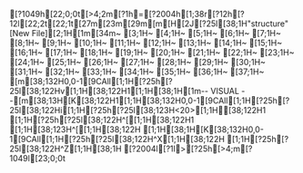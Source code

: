[?1049h[22;0;0t[>4;2m[?1h=[?2004h[1;38r[?12h[?12l[22;2t[22;1t[27m[23m[29m[m[H[2J[?25l[38;1H"structure" [New File][2;1H[1m[34m~                                                                                                                                                    [3;1H~                                                                                                                                                    [4;1H~                                                                                                                                                    [5;1H~                                                                                                                                                    [6;1H~                                                                                                                                                    [7;1H~                                                                                                                                                    [8;1H~                                                                                                                                                    [9;1H~                                                                                                                                                    [10;1H~                                                                                                                                                    [11;1H~                                                                                                                                                    [12;1H~                                                                                                                                                    [13;1H~                                                                                                                                                    [14;1H~                                                                                                                                                    [15;1H~                                                                                                                                                    [16;1H~                                                                                                                                                    [17;1H~                                                                                                                                                    [18;1H~                                                                                                                                                    [19;1H~                                                                                                                                                    [20;1H~                                                                                                                                                    [21;1H~                                                                                                                                                    [22;1H~                                                                                                                                                    [23;1H~                                                                                                                                                    [24;1H~                                                                                                                                                    [25;1H~                                                                                                                                                    [26;1H~                                                                                                                                                    [27;1H~                                                                                                                                                    [28;1H~                                                                                                                                                    [29;1H~                                                                                                                                                    [30;1H~                                                                                                                                                    [31;1H~                                                                                                                                                    [32;1H~                                                                                                                                                    [33;1H~                                                                                                                                                    [34;1H~                                                                                                                                                    [35;1H~                                                                                                                                                    [36;1H~                                                                                                                                                    [37;1H~                                                                                                                                                    [m[38;132H0,0-1[9CAll[1;1H[?25h[?25l[38;122Hv[1;1H[38;122H1[1;1H[38;1H[1m-- VISUAL --[m[38;13H[K[38;122H1[1;1H[38;132H0,0-1[9CAll[1;1H[?25h[?25l[38;122Hi[1;1H[?25h[?25l[38;123H<20>[1;1H[38;122H1    [1;1H[?25h[?25l[38;122H^[[1;1H[38;122H1 [1;1H[38;123H^[[1;1H[38;122H   [1;1H[38;1H[K[38;132H0,0-1[9CAll[1;1H[?25h[?25l[38;122H^X[1;1H[38;122H  [1;1H[?25h[?25l[38;122H^Z[1;1H[38;1H
[?2004l[?1l>[?25h[>4;m[?1049l[23;0;0t
